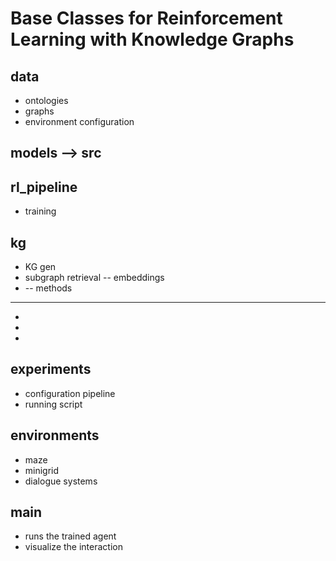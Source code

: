 # Base Classes for Reinforcement Learning with Knowledge Graphs
## data
- ontologies
- graphs
- environment configuration

## models --> src
## rl_pipeline
- training



## kg
- KG gen
- subgraph retrieval
  -- embeddings
- -- methods
- --- 
- 
- 
- 


## experiments
- configuration pipeline
- running script

## environments 
- maze
- minigrid
- dialogue systems


## main 
 - runs the trained agent
 - visualize the interaction

